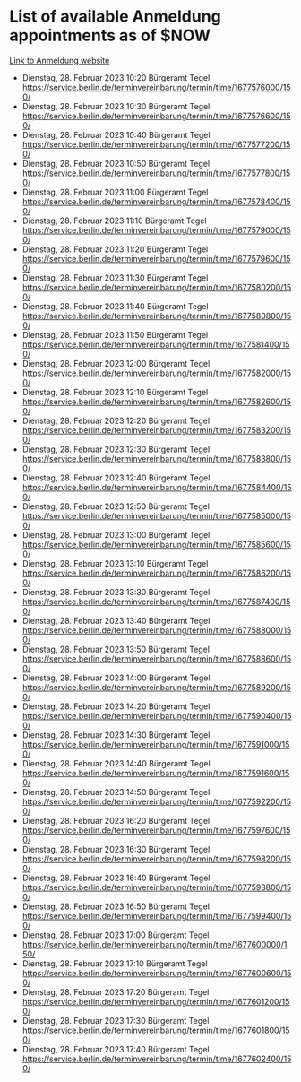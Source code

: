 # List of available Anmeldung appointments as of $NOW
[Link to Anmeldung website](https://service.berlin.de/terminvereinbarung/termin/tag.php?termin=1&anliegen[]=120686&dienstleisterlist=122210,122217,327316,122219,327312,122227,327314,122231,327346,122243,327348,122254,122252,329742,122260,329745,122262,329748,122271,327278,122273,327274,122277,327276,330436,122280,327294,122282,327290,122284,327292,122291,327270,122285,327266,122286,327264,122296,327268,150230,329760,122297,327286,122294,327284,122312,329763,122314,329775,122304,327330,122311,327334,122309,327332,317869,122281,327352,122279,329772,122283,122276,327324,122274,327326,122267,329766,122246,327318,122251,327320,122257,327322,122208,327298,122226,327300&herkunft=http%3A%2F%2Fservice.berlin.de%2Fdienstleistung%2F120686%2F)
- Dienstag, 28. Februar 2023 10:20 Bürgeramt Tegel https://service.berlin.de/terminvereinbarung/termin/time/1677576000/150/
- Dienstag, 28. Februar 2023 10:30 Bürgeramt Tegel https://service.berlin.de/terminvereinbarung/termin/time/1677576600/150/
- Dienstag, 28. Februar 2023 10:40 Bürgeramt Tegel https://service.berlin.de/terminvereinbarung/termin/time/1677577200/150/
- Dienstag, 28. Februar 2023 10:50 Bürgeramt Tegel https://service.berlin.de/terminvereinbarung/termin/time/1677577800/150/
- Dienstag, 28. Februar 2023 11:00 Bürgeramt Tegel https://service.berlin.de/terminvereinbarung/termin/time/1677578400/150/
- Dienstag, 28. Februar 2023 11:10 Bürgeramt Tegel https://service.berlin.de/terminvereinbarung/termin/time/1677579000/150/
- Dienstag, 28. Februar 2023 11:20 Bürgeramt Tegel https://service.berlin.de/terminvereinbarung/termin/time/1677579600/150/
- Dienstag, 28. Februar 2023 11:30 Bürgeramt Tegel https://service.berlin.de/terminvereinbarung/termin/time/1677580200/150/
- Dienstag, 28. Februar 2023 11:40 Bürgeramt Tegel https://service.berlin.de/terminvereinbarung/termin/time/1677580800/150/
- Dienstag, 28. Februar 2023 11:50 Bürgeramt Tegel https://service.berlin.de/terminvereinbarung/termin/time/1677581400/150/
- Dienstag, 28. Februar 2023 12:00 Bürgeramt Tegel https://service.berlin.de/terminvereinbarung/termin/time/1677582000/150/
- Dienstag, 28. Februar 2023 12:10 Bürgeramt Tegel https://service.berlin.de/terminvereinbarung/termin/time/1677582600/150/
- Dienstag, 28. Februar 2023 12:20 Bürgeramt Tegel https://service.berlin.de/terminvereinbarung/termin/time/1677583200/150/
- Dienstag, 28. Februar 2023 12:30 Bürgeramt Tegel https://service.berlin.de/terminvereinbarung/termin/time/1677583800/150/
- Dienstag, 28. Februar 2023 12:40 Bürgeramt Tegel https://service.berlin.de/terminvereinbarung/termin/time/1677584400/150/
- Dienstag, 28. Februar 2023 12:50 Bürgeramt Tegel https://service.berlin.de/terminvereinbarung/termin/time/1677585000/150/
- Dienstag, 28. Februar 2023 13:00 Bürgeramt Tegel https://service.berlin.de/terminvereinbarung/termin/time/1677585600/150/
- Dienstag, 28. Februar 2023 13:10 Bürgeramt Tegel https://service.berlin.de/terminvereinbarung/termin/time/1677586200/150/
- Dienstag, 28. Februar 2023 13:30 Bürgeramt Tegel https://service.berlin.de/terminvereinbarung/termin/time/1677587400/150/
- Dienstag, 28. Februar 2023 13:40 Bürgeramt Tegel https://service.berlin.de/terminvereinbarung/termin/time/1677588000/150/
- Dienstag, 28. Februar 2023 13:50 Bürgeramt Tegel https://service.berlin.de/terminvereinbarung/termin/time/1677588600/150/
- Dienstag, 28. Februar 2023 14:00 Bürgeramt Tegel https://service.berlin.de/terminvereinbarung/termin/time/1677589200/150/
- Dienstag, 28. Februar 2023 14:20 Bürgeramt Tegel https://service.berlin.de/terminvereinbarung/termin/time/1677590400/150/
- Dienstag, 28. Februar 2023 14:30 Bürgeramt Tegel https://service.berlin.de/terminvereinbarung/termin/time/1677591000/150/
- Dienstag, 28. Februar 2023 14:40 Bürgeramt Tegel https://service.berlin.de/terminvereinbarung/termin/time/1677591600/150/
- Dienstag, 28. Februar 2023 14:50 Bürgeramt Tegel https://service.berlin.de/terminvereinbarung/termin/time/1677592200/150/
- Dienstag, 28. Februar 2023 16:20 Bürgeramt Tegel https://service.berlin.de/terminvereinbarung/termin/time/1677597600/150/
- Dienstag, 28. Februar 2023 16:30 Bürgeramt Tegel https://service.berlin.de/terminvereinbarung/termin/time/1677598200/150/
- Dienstag, 28. Februar 2023 16:40 Bürgeramt Tegel https://service.berlin.de/terminvereinbarung/termin/time/1677598800/150/
- Dienstag, 28. Februar 2023 16:50 Bürgeramt Tegel https://service.berlin.de/terminvereinbarung/termin/time/1677599400/150/
- Dienstag, 28. Februar 2023 17:00 Bürgeramt Tegel https://service.berlin.de/terminvereinbarung/termin/time/1677600000/150/
- Dienstag, 28. Februar 2023 17:10 Bürgeramt Tegel https://service.berlin.de/terminvereinbarung/termin/time/1677600600/150/
- Dienstag, 28. Februar 2023 17:20 Bürgeramt Tegel https://service.berlin.de/terminvereinbarung/termin/time/1677601200/150/
- Dienstag, 28. Februar 2023 17:30 Bürgeramt Tegel https://service.berlin.de/terminvereinbarung/termin/time/1677601800/150/
- Dienstag, 28. Februar 2023 17:40 Bürgeramt Tegel https://service.berlin.de/terminvereinbarung/termin/time/1677602400/150/
